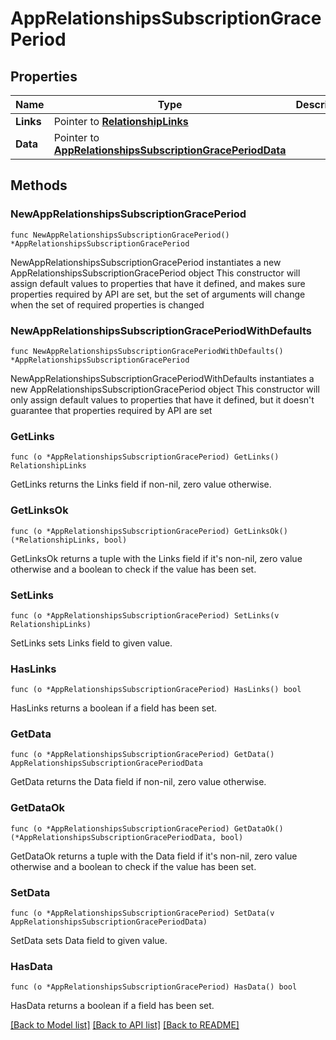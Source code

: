 # AppRelationshipsSubscriptionGracePeriod

## Properties

Name | Type | Description | Notes
------------ | ------------- | ------------- | -------------
**Links** | Pointer to [**RelationshipLinks**](RelationshipLinks.md) |  | [optional] 
**Data** | Pointer to [**AppRelationshipsSubscriptionGracePeriodData**](AppRelationshipsSubscriptionGracePeriodData.md) |  | [optional] 

## Methods

### NewAppRelationshipsSubscriptionGracePeriod

`func NewAppRelationshipsSubscriptionGracePeriod() *AppRelationshipsSubscriptionGracePeriod`

NewAppRelationshipsSubscriptionGracePeriod instantiates a new AppRelationshipsSubscriptionGracePeriod object
This constructor will assign default values to properties that have it defined,
and makes sure properties required by API are set, but the set of arguments
will change when the set of required properties is changed

### NewAppRelationshipsSubscriptionGracePeriodWithDefaults

`func NewAppRelationshipsSubscriptionGracePeriodWithDefaults() *AppRelationshipsSubscriptionGracePeriod`

NewAppRelationshipsSubscriptionGracePeriodWithDefaults instantiates a new AppRelationshipsSubscriptionGracePeriod object
This constructor will only assign default values to properties that have it defined,
but it doesn't guarantee that properties required by API are set

### GetLinks

`func (o *AppRelationshipsSubscriptionGracePeriod) GetLinks() RelationshipLinks`

GetLinks returns the Links field if non-nil, zero value otherwise.

### GetLinksOk

`func (o *AppRelationshipsSubscriptionGracePeriod) GetLinksOk() (*RelationshipLinks, bool)`

GetLinksOk returns a tuple with the Links field if it's non-nil, zero value otherwise
and a boolean to check if the value has been set.

### SetLinks

`func (o *AppRelationshipsSubscriptionGracePeriod) SetLinks(v RelationshipLinks)`

SetLinks sets Links field to given value.

### HasLinks

`func (o *AppRelationshipsSubscriptionGracePeriod) HasLinks() bool`

HasLinks returns a boolean if a field has been set.

### GetData

`func (o *AppRelationshipsSubscriptionGracePeriod) GetData() AppRelationshipsSubscriptionGracePeriodData`

GetData returns the Data field if non-nil, zero value otherwise.

### GetDataOk

`func (o *AppRelationshipsSubscriptionGracePeriod) GetDataOk() (*AppRelationshipsSubscriptionGracePeriodData, bool)`

GetDataOk returns a tuple with the Data field if it's non-nil, zero value otherwise
and a boolean to check if the value has been set.

### SetData

`func (o *AppRelationshipsSubscriptionGracePeriod) SetData(v AppRelationshipsSubscriptionGracePeriodData)`

SetData sets Data field to given value.

### HasData

`func (o *AppRelationshipsSubscriptionGracePeriod) HasData() bool`

HasData returns a boolean if a field has been set.


[[Back to Model list]](../README.md#documentation-for-models) [[Back to API list]](../README.md#documentation-for-api-endpoints) [[Back to README]](../README.md)


